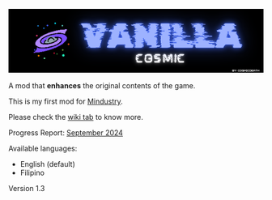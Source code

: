 ![Logo and title of the mod.](github/title-banner-black-bg.png)

A mod that **enhances** the original contents of the game. 

This is my first mod for [Mindustry](https://mindustrygame.github.io/).

Please check the [wiki tab](https://github.com/ivinluan/vanilla-cosmic/wiki) to know more.

Progress Report: [September 2024](https://github.com/ivinluan/vanilla-cosmic/wiki/Progress-Report#september-2024)

Available languages:

- English (default)
- Filipino

Version 1.3